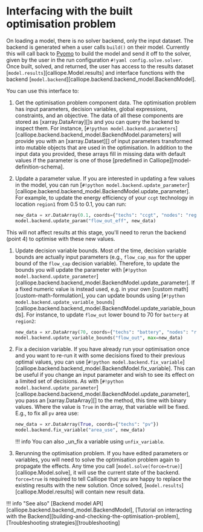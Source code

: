
# Interfacing with the built optimisation problem

On loading a model, there is no solver backend, only the input dataset.
The backend is generated when a user calls `build()` on their model.
Currently this will call back to [Pyomo](https://www.pyomo.org/) to build the model and send it off to the solver, given by the user in the run configuration `#!yaml config.solve.solver`.
Once built, solved, and returned, the user has access to the results dataset [`model.results`][calliope.Model.results] and interface functions with the backend [`model.backend`][calliope.backend.backend_model.BackendModel].

You can use this interface to:

1. Get the optimisation problem component data.
The optimisation problem has input parameters, decision variables, global expressions, constraints, and an objective.
The data of all these components are stored as [xarray.DataArray][]s and you can query the backend to inspect them.
For instance, [`#!python model.backend.parameters`][calliope.backend.backend_model.BackendModel.parameters] will provide you with an [xarray.Dataset][] of input parameters transformed into mutable objects that are used in the optimisation.
In addition to the input data you provided, these arrays fill in missing data with default values if the parameter is one of those [predefined in Calliope][model-definition-schema].

1. Update a parameter value.
If you are interested in updating a few values in the model, you can run [`#!python model.backend.update_parameter`][calliope.backend.backend_model.BackendModel.update_parameter].
For example, to update the energy efficiency of your `ccgt` technology in location `region1` from 0.5 to 0.1, you can run:

    ```python
    new_data = xr.DataArray(0.1, coords={"techs": "ccgt", "nodes": "region1"})
    model.backend.update_param("flow_out_eff", new_data)
    ```

This will not affect results at this stage, you'll need to rerun the backend (point 4) to optimise with these new values.

1. Update decision variable bounds.
Most of the time, decision variable bounds are actually input parameters (e.g., `flow_cap_max` for the upper bound of the `flow_cap` decision variable).
Therefore, to update the bounds you will update the parameter with [`#!python model.backend.update_parameter`][calliope.backend.backend_model.BackendModel.update_parameter].
If a fixed numeric value is instead used, e.g. in your own [custom math][custom-math-formulation], you can update bounds using [`#!python model.backend.update_variable_bounds`][calliope.backend.backend_model.BackendModel.update_variable_bounds].
For instance, to update `flow_out` lower bound to 70 for `battery` at `region2`:

    ```python
    new_data = xr.DataArray(70, coords={"techs": "battery", "nodes": "region2"})
    model.backend.update_variable_bounds("flow_out", max=new_data)
    ```

1. Fix a decision variable.
If you have already run your optimisation once and you want to re-run it with some decisions fixed to their previous optimal values, you can use [`#!python model.backend.fix_variable`][calliope.backend.backend_model.BackendModel.fix_variable].
This can be useful if you change an input parameter and wish to see its effect on a limited set of decisions.
As with [`#!python model.backend.update_parameter`][calliope.backend.backend_model.BackendModel.update_parameter], you pass an [xarray.DataArray][] to the method, this time with binary values.
Where the value is `True` in the array, that variable will be fixed. E.g., to fix all `pv` area use:

    ```python
    new_data = xr.DataArray(True, coords={"techs": "pv"})
    model.backend.fix_variable("area_use", new_data)
    ```

    !!! info
        You can also _un_fix a variable using `unfix_variable`.

1. Rerunning the optimisation problem.
If you have edited parameters or variables, you will need to solve the optimisation problem again to propagate the effects.
Any time you call [`model.solve(force=true)`][calliope.Model.solve], it will use the current state of the backend.
`force=true` is required to tell Calliope that you are happy to replace the existing results with the new solution.
Once solved, [`model.results`][calliope.Model.results] will contain new result data.

!!! info "See also"
    [Backend model API][calliope.backend.backend_model.BackendModel],
    [Tutorial on interacting with the Backend][building-and-checking-the-optimisation-problem],
    [Troubleshooting strategies][troubleshooting]